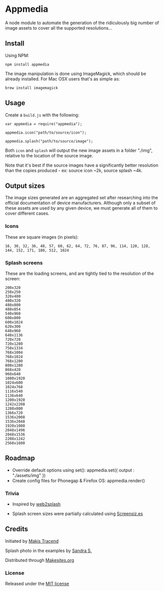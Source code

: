 # Appmedia

A node module to automate the generation of the ridiculously big number of image assets to cover all the supported resolutions...


## Install

Using NPM:

```
npm install appmedia
```
The image manipulation is done using ImageMagick, which should be already installed. For Mac OSX users that's as simple as:
```
brew install imagemagick
```


## Usage

Create a ```build.js``` with the following:
```
var appmedia = require("appmedia");

appmedia.icon("path/to/source/icon");

appmedia.splash("path/to/source/image");
```
Both ```icon``` and ```splash``` will output the new image assets in a folder "./img", relative to the location of the source image.

Note that it's best if the source images have a significantly better resolution than the copies produced - ex: source icon ~2k, source splash ~4k.


## Output sizes

The image sizes generated are an aggregated set after researching into the official documentation of device manufacturers. Although only a subset of these assets are used by any given device, we must generate all of them to cover different cases.

### Icons

These are square images (in pixels):

```
16, 30, 32, 36, 48, 57, 60, 62, 64, 72, 76, 87, 96, 114, 120, 128, 144, 152, 171, 180, 512, 1024
```

### Splash screens

These are the loading screens, and are tightly tied to the resolution of the screen:

```
200x320
250x250
320x480
480x320
480x800
480x854
540x960
600x800
600x1024
620x300
640x960
640x1136
720x720
720x1280
750x1334
768x1004
768x1024
768x1280
800x1280
868x420
960x640
1080x1920
1024x600
1024x768
1116x540
1136x640
1200x1920
1242x2208
1280x800
1366x720
1536x2008
1536x2048
1920x1080
2048x1496
2048x1536
2208x1242
2560x1600
```

## Roadmap

* Override default options using set(): appmedia.set({ output : "./assets/img" })
* Create config files for Phonegap & Firefox OS: appmedia.render()


### Trivia

* Inspired by [web2splash](https://github.com/mwbrooks/web2splash)

* Splash screen sizes were partially calculated using [Screensiz.es](http://screensiz.es/)


## Credits

Initiated by [Makis Tracend](http://github.com/tracend)

Splash photo in the examples by [Sandra S.](http://www.flickr.com/photos/rapunzel2901/)

Distributed through [Makesites.org](http://makesites.org)


### License

Released under the [MIT license](http://makesites.org/licenses/MIT)
